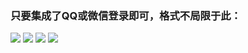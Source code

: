 ### 只要集成了QQ或微信登录即可，格式不局限于此：
![](http://imgcache.tcecqpoc.fsphere.cn/image/mccdn.qcloud.com/static/img/56ea0c0f93205b67cf0054668b165f92/image.jpg)     ![](http://imgcache.tcecqpoc.fsphere.cn/image/mccdn.qcloud.com/static/img/1beec5d6bf6bd6aafb635e6d9ff7bfc2/image.jpg)
![](http://imgcache.tcecqpoc.fsphere.cn/image/mccdn.qcloud.com/static/img/e37bab8bf938a0e2291a33c85ed4d361/image.jpg)     ![](http://imgcache.tcecqpoc.fsphere.cn/image/mccdn.qcloud.com/static/img/f815be097b6d8893f27aee50750bc9d6/image.jpg)